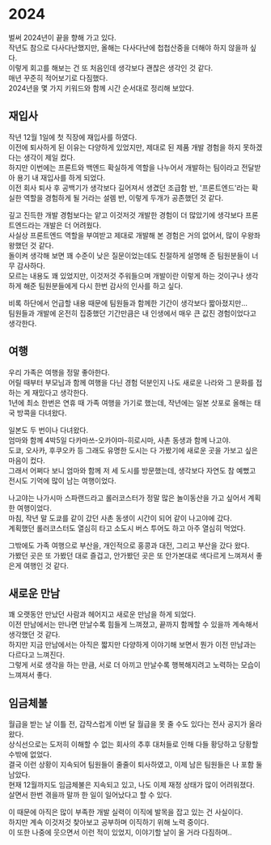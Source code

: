 # 2024
벌써 2024년이 끝을 향해 가고 있다.  
작년도 참으로 다사다난했지만, 올해는 다사다난에 첩첩산중을 더해야 하지 않을까 싶다.  
이렇게 회고를 해보는 건 또 처음인데 생각보다 괜찮은 생각인 것 같다.  
매년 꾸준히 적어보기로 다짐했다.  
2024년을 몇 가지 키워드와 함께 시간 순서대로 정리해 보았다.  

## 재입사
작년 12월 1일에 첫 직장에 재입사를 하였다.  
이전에 퇴사하게 된 이유는 다양하게 있었지만, 제대로 된 제품 개발 경험을 하지 못하겠다는 생각이 제일 컸다.  
하지만 이번에는 프론트와 백엔드 확실하게 역할을 나누어서 개발하는 팀이라고 전달받아 용기 내 재입사를 하게 되었다.  
이전 회사 퇴사 후 공백기가 생각보다 길어져서 생겼던 조급함 반, '프론트엔드'라는 확실한 역할을 경험하게 될 거라는 설렘 반, 이렇게 두개가 공존했던 것 같다.  

깊고 진득한 개발 경험보다는 얕고 이것저것 개발한 경험이 더 많았기에 생각보다 프론트엔드라는 개발은 더 어려웠다.  
사실상 프론트엔드 역할을 부여받고 제대로 개발해 본 경험은 거의 없어서, 많이 우왕좌왕했던 것 같다.  
돌이켜 생각해 보면 꽤 수준이 낮은 질문이었는데도 친절하게 설명해 준 팀원분들이 너무 감사하다.  
모르는 내용도 꽤 있었지만, 이것저것 주워들으며 개발이란 이렇게 하는 것이구나 생각하게 해준 팀원분들에게 다시 한번 감사의 인사를 하고 싶다.  

비록 하단에서 언급할 내용 때문에 팀원들과 함께한 기간이 생각보다 짧아졌지만...  
팀원들과 개발에 온전히 집중했던 기간만큼은 내 인생에서 매우 큰 값진 경험이었다고 생각한다.  

## 여행
우리 가족은 여행을 정말 좋아한다.  
어릴 때부터 부모님과 함께 여행을 다닌 경험 덕분인지 나도 새로운 나라와 그 문화를 접하는 게 재밌다고 생각한다.  
1년에 최소 한번은 연휴 때 가족 여행을 가기로 했는데, 작년에는 일본 삿포로 올해는 태국 방콕을 다녀왔다.  

일본도 두 번이나 다녀왔다.  
엄마와 함께 4박5일 다카마쓰-오카야마-히로시마, 사촌 동생과 함께 나고야.  
도쿄, 오사카, 후쿠오카 등 그래도 유명한 도시는 다 가봤기에 새로운 곳을 가보고 싶은 마음이 컸다.  
그래서 어쩌다 보니 엄마와 함께 저 세 도시를 방문했는데, 생각보다 자연도 참 예뻤고 전시도 기억에 많이 남는 여행이었다.  

나고야는 나가시마 스파랜드라고 롤러코스터가 정말 많은 놀이동산을 가고 싶어서 계획한 여행이었다.  
마침, 작년 말 도쿄를 같이 갔던 사촌 동생이 시간이 되어 같이 나고야에 갔다.  
계획했던 롤러코스터도 열심히 타고 소도시 버스 투어도 하고 아주 열심히 먹었다.  

그밖에도 가족 여행으로 부산을, 개인적으로 홍콩과 대전, 그리고 부산을 갔다 왔다.  
가봤던 곳은 또 가봤던 대로 즐겁고, 안가봤던 곳은 또 안가본대로 색다르게 느껴져서 좋은게 여행인 것 같다.

## 새로운 만남
꽤 오랫동안 만났던 사람과 헤어지고 새로운 만남을 하게 되었다.  
이전 만남에서는 만나면 만날수록 힘들게 느껴졌고, 끝까지 함께할 수 있을까 계속해서 생각했던 것 같다.  
하지만 지금 만남에서는 아직은 짧지만 다양하게 이야기해 보면서 뭔가 이전 만남과는 다르다고 느껴진다.  
그렇게 서로 생각을 하는 만큼, 서로 더 아끼고 만날수록 행복해지려고 노력하는 모습이 느껴져서 좋다.  

## 임금체불
월급을 받는 날 이틀 전, 갑작스럽게 이번 달 월급을 못 줄 수도 있다는 전사 공지가 올라왔다.  
상식선으로는 도저히 이해할 수 없는 회사의 추후 대처들로 인해 다들 황당하고 당황할 수밖에 없었다.  
결국 이런 상황이 지속되어 팀원들이 줄줄이 퇴사하였고, 이제 남은 팀원들은 나 포함 둘 남았다.  
현재 12월까지도 임금체불은 지속되고 있고, 나도 이제 재정 상태가 많이 어려워졌다.  
살면서 한번 겪을까 말까 한 일이 일어났다고 할 수 있다.  

이 때문에 아직은 많이 부족한 개발 실력이 이직에 발목을 잡고 있는 건 사실이다.  
하지만 계속 이것저것 찾아보고 공부하며 이직하기 위해 노력 중이다.  
이 또한 나중에 웃으면서 이런 적이 있었지, 이야기할 날이 올 거라 다짐하며..  